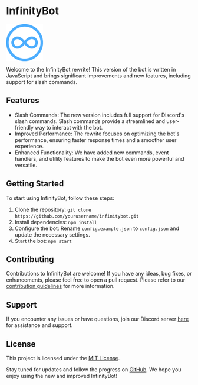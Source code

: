 # InfinityBot

<img src="infinity.svg" alt="Infinity Bot Logo" width="100" height="100" align="center">


Welcome to the InfinityBot rewrite! This version of the bot is written in JavaScript and brings significant improvements and new features, including support for slash commands.

## Features
- Slash Commands: The new version includes full support for Discord's slash commands. Slash commands provide a streamlined and user-friendly way to interact with the bot.
- Improved Performance: The rewrite focuses on optimizing the bot's performance, ensuring faster response times and a smoother user experience.
- Enhanced Functionality: We have added new commands, event handlers, and utility features to make the bot even more powerful and versatile.

## Getting Started
To start using InfinityBot, follow these steps:

1. Clone the repository: `git clone https://github.com/yourusername/infinitybot.git`
2. Install dependencies: `npm install`
3. Configure the bot: Rename `config.example.json` to `config.json` and update the necessary settings.
4. Start the bot: `npm start`

## Contributing
Contributions to InfinityBot are welcome! If you have any ideas, bug fixes, or enhancements, please feel free to open a pull request. Please refer to our [contribution guidelines](CONTRIBUTING.md) for more information.

## Support
If you encounter any issues or have questions, join our Discord server [here](https://discord.gg/sJySzERPxu) for assistance and support.

## License
This project is licensed under the [MIT License](LICENSE).

Stay tuned for updates and follow the progress on [GitHub](https://github.com/yourusername/infinitybot). We hope you enjoy using the new and improved InfinityBot!
